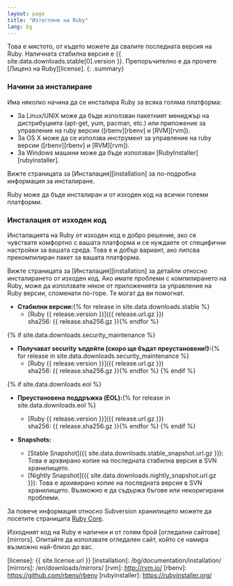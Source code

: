 ```yaml
---
layout: page
title: "Изтегляне на Ruby"
lang: bg
---
```


Това е мястото, от където можете да свалите последната версия на Ruby.
Наличната стабилна версия е {{ site.data.downloads.stable[0].version }}.
Препоръчително е да прочете [Лиценз на Ruby][license].
{: .summary}

### Начини за инсталиране

Има няколко начина да се инсталира Ruby за всяка голяма платформа:

* За Linux/UNIX може да бъде използван пакетният мениджър на
  дистрибуцията (apt-get, yum, pacman, etc.) или приложение за
  управление на ruby версии ([rbenv][rbenv] и [RVM][rvm]).
* За OS X може да се използва инструмент за управление на ruby версии
  ([rbenv][rbenv] и [RVM][rvm]).
* За Windows машини може да бъде използван [RubyInstaller][rubyinstaller].

Вижте страницата за [Инсталация][installation] за по-подробна
информация за инсталиране.

Ruby може да бъде инсталиран и от изходен код на всички големи платформи.

### Инсталация от изходен код

Инсталацията на Ruby от изходен код е добро решение, ако се чувствате
комфортно с вашата платформа и се нуждаете от специфични настройки за
вашата среда. Това е и добър вариант, ако липсва прекомпилиран пакет за
вашата платформа.

Вижте страницата за [Инсталация][installation] за детайли относно
инсталирането от изходен код. Ако имате проблеми с компилирането на Ruby,
може да използвате някое от приложенията за управление на Ruby версии,
споменати по-горе. Те могат да ви помогнат.

* **Стабилни версии:**{% for release in site.data.downloads.stable %}
  * [Ruby {{ release.version }}]({{ release.url.gz }})<br>
    sha256: {{ release.sha256.gz }}{% endfor %}

{% if site.data.downloads.security_maintenance %}
* **Получават security ъпдейти (скоро ще бъдат преустановени!):**{% for release in site.data.downloads.security_maintenance %}
  * [Ruby {{ release.version }}]({{ release.url.gz }})<br>
    sha256: {{ release.sha256.gz }}{% endfor %}
{% endif %}

{% if site.data.downloads.eol %}
* **Преустановена поддръжка (EOL):**{% for release in site.data.downloads.eol %}
  * [Ruby {{ release.version }}]({{ release.url.gz }})<br>
    sha256: {{ release.sha256.gz }}{% endfor %}
{% endif %}

* **Snapshots:**
  * [Stable Snapshot]({{ site.data.downloads.stable_snapshot.url.gz }}):
    Това е архвирано копие на последната стабилна версия в SVN хранилището.
  * [Nightly Snapshot]({{ site.data.downloads.nightly_snapshot.url.gz }}):
    Това е архивирано копие на последната версия в SVN хранилището.
    Възможно е да съдържа бъгове или некоригирани проблеми.

За повече информация относно Subversion хранилището можете да посетите
страницата [Ruby Core](/bg/community/ruby-core/).

Изходният код на Ruby е наличен и от голям брой
[огледални сайтове][mirrors].
Опитайте да използвате огледален сайт, който се намира възможно най-близо до
вас.



[license]: {{ site.license.url }}
[installation]: /bg/documentation/installation/
[mirrors]: /en/downloads/mirrors/
[rvm]: http://rvm.io/
[rbenv]: https://github.com/rbenv/rbenv
[rubyinstaller]: https://rubyinstaller.org/
